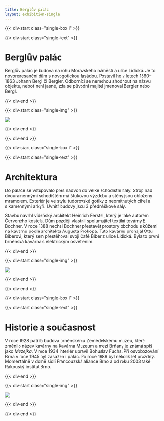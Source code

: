 ```yaml
---
title: Berglův palác
layout: exhibition-single
---
```


{{< div-start class="single-box l" >}}

{{< div-start class="single-text" >}}

# Berglův palác

Berglův palác je budova na rohu Moravského náměstí a ulice Lidická. Je to novorenesanční dům s novogotickou fasádou. Postavil ho v letech 1860–1863 Johann Bergl či Bergler. Odborníci se nemohou shodnout na názvu objektu, neboť není jasné, zda se původní majitel jmenoval Bergler nebo Bergl.

{{< div-end >}}

{{< div-start class="single-img" >}}

[![](/imgs/bergl.jpg)](/imgs/bergl.jpg)

{{< div-end >}}

{{< div-end >}}

{{< div-start class="single-box l" >}}

{{< div-start class="single-text" >}}

# Architektura

Do paláce se vstupovalo přes nádvoří do velké schodištní haly. Strop nad dvouramennými schodištěm má štukovou výzdobu a stěny jsou obloženy mramorem. Exteriér je ve stylu tudorovské gotiky z neomítnutých cihel a s kamennými arkýři. Uvnitř budovy jsou 3 přednáškové sály.

Stavbu navrhl vídeňský architekt Heinrich Ferstel, který je také autorem Červeného kostela. Dům později vlastnil spolumajitel textilní továrny E. Bochner. V roce 1888 nechal Bochner přestavět prostory obchodu s kůžemi na kavárnu podle architekta Augusta Prokopa. Tuto kavárnu pronajal Ottu Biberovi, který sem přestěhoval svoji Café Biber z ulice Lidická. Byla to první brněnská kavárna s elektrickým osvětlením.

{{< div-end >}}

{{< div-start class="single-img" >}}

[![](/imgs/bergl-old1.jpg)](/imgs/bergl-old1.jpg)

{{< div-end >}}

{{< div-end >}}

{{< div-start class="single-box l" >}}

{{< div-start class="single-text" >}}

# Historie a současnost

V roce 1928 patříla budova brněnskému Zemědělskému muzeu, které změnilo název kavárny na Kavárna Muzeum a mezi Brňany je známá spíš jako *Muzejka*. V roce 1934 interiér upravil Bohuslav Fuchs. Při osvobozování Brna v roce 1945 byl zasažen i palác. Po roce 1989 byl několik let prázdný. Momentálně v domě sídlí Francouzská aliance Brno a od roku 2003 také Rakouský institut Brno. 

{{< div-end >}}

{{< div-start class="single-img" >}}

[![](/imgs/bergl2.jpeg)](/imgs/bergl2.jpeg)

{{< div-end >}}

{{< div-end >}}